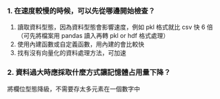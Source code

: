 ### 1. 在速度較慢的時候，可以先從哪邊開始檢查？
1. 讀取資料型態，因為資料型態會影響速度，例如 pkl 格式就比 csv 快 6 倍（可先將檔案用 pandas 讀入再轉 pkl or hdf 格式處理）
2. 使用內建函數或自定義函數，用內建的會比較快
3. 找有沒有向量化的資料處理方法，可加速

### 2. 資料過大時應採取什麼方式讓記憶體占用量下降？
將欄位型態降級，不需要存太多元素在一個數字中
